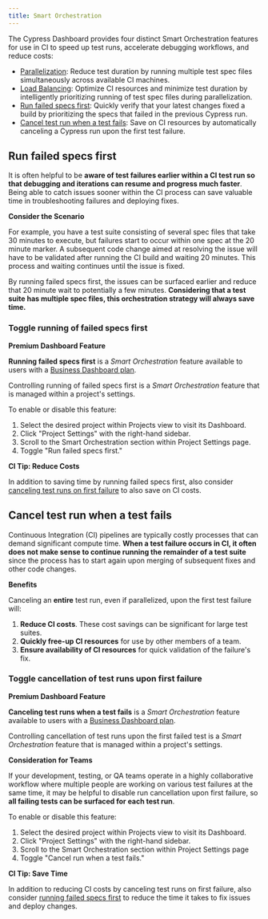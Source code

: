 ```yaml
---
title: Smart Orchestration
---
```


The Cypress Dashboard provides four distinct Smart Orchestration features for
use in CI to speed up test runs, accelerate debugging workflows, and reduce
costs:

- [Parallelization](/guides/guides/parallelization): Reduce test duration by
  running multiple test spec files simultaneously across available CI machines.
- [Load Balancing](/guides/guides/parallelization#Balance-strategy): Optimize CI
  resources and minimize test duration by intelligently prioritizing running of
  test spec files during parallelization.
- [Run failed specs first](#Run-failed-specs-first): Quickly verify that your
  latest changes fixed a build by prioritizing the specs that failed in the
  previous Cypress run.
- [Cancel test run when a test fails](#Cancel-test-run-when-a-test-fails): Save
  on CI resources by automatically canceling a Cypress run upon the first test
  failure.

## Run failed specs first

It is often helpful to be **aware of test failures earlier within a CI test run
so that debugging and iterations can resume and progress much faster**. Being
able to catch issues sooner within the CI process can save valuable time in
troubleshooting failures and deploying fixes.

<Alert type="info">

<strong class="alert-header">
  <Icon name="graduation-cap"></Icon> Consider the Scenario
</strong>

For example, you have a test suite consisting of several spec files that take 30
minutes to execute, but failures start to occur within one spec at the 20 minute
marker. A subsequent code change aimed at resolving the issue will have to be
validated after running the CI build and waiting 20 minutes. This process and
waiting continues until the issue is fixed.

By running failed specs first, the issues can be surfaced earlier and reduce
that 20 minute wait to potentially a few minutes. **Considering that a test
suite has multiple spec files, this orchestration strategy will always save
time.**

</Alert>

### Toggle running of failed specs first

<Alert type="success">

<strong class="alert-header">
  <Icon name="star"></Icon> Premium Dashboard Feature
</strong>

**Running failed specs first** is a _Smart Orchestration_ feature available to
users with a [Business Dashboard plan](https://cypress.io/pricing).

</Alert>

Controlling running of failed specs first is a _Smart Orchestration_ feature
that is managed within a project's settings.

To enable or disable this feature:

1. Select the desired project within Projects view to visit its Dashboard.
2. Click "Project Settings" with the right-hand sidebar.
3. Scroll to the Smart Orchestration section within Project Settings page.
4. Toggle "Run failed specs first."

<DocsImage
src="/img/guides/smart-orchestration/enable-run-failed-specs-first.png"
alt="Enable running of failed specs first"
/>

<Alert type="bolt">

<strong class="alert-header">CI Tip: Reduce Costs</strong>

In addition to saving time by running failed specs first, also consider
[canceling test runs on first failure](#Cancel-test-run-when-a-test-fails) to
also save on CI costs.

</Alert>

## Cancel test run when a test fails

Continuous Integration (CI) pipelines are typically costly processes that can
demand significant compute time. **When a test failure occurs in CI, it often
does not make sense to continue running the remainder of a test suite** since
the process has to start again upon merging of subsequent fixes and other code
changes.

<Alert type="success">

<strong class="alert-header">
  <Icon name="check"></Icon> Benefits
</strong>

Canceling an **entire** test run, even if parallelized, upon the first test
failure will:

1. **Reduce CI costs**. These cost savings can be significant for large test
   suites.
2. **Quickly free-up CI resources** for use by other members of a team.
3. **Ensure availability of CI resources** for quick validation of the failure's
   fix.

</Alert>

### Toggle cancellation of test runs upon first failure

<Alert type="success">

<strong class="alert-header">
  <Icon name="star"></Icon> Premium Dashboard Feature
</strong>

**Canceling test runs when a test fails** is a _Smart Orchestration_ feature
available to users with a [Business Dashboard plan](https://cypress.io/pricing).

</Alert>

Controlling cancellation of test runs upon the first failed test is a _Smart
Orchestration_ feature that is managed within a project's settings.

<Alert type="info">

<strong class="alert-header">Consideration for Teams</strong>

If your development, testing, or QA teams operate in a highly collaborative
workflow where multiple people are working on various test failures at the same
time, it may be helpful to disable run cancellation upon first failure, so **all
failing tests can be surfaced for each test run**.

</Alert>

To enable or disable this feature:

1. Select the desired project within Projects view to visit its Dashboard.
2. Click "Project Settings" with the right-hand sidebar.
3. Scroll to the Smart Orchestration section within Project Settings page
4. Toggle "Cancel run when a test fails."

<DocsImage
src="/img/guides/smart-orchestration/enable-cancel-run.png"
alt="Enable cancellation of test runs upon first failure"
/>

<Alert type="bolt">

<strong class="alert-header">CI Tip: Save Time</strong>

In addition to reducing CI costs by canceling test runs on first failure, also
consider [running failed specs first](#Run-failed-specs-first) to reduce the
time it takes to fix issues and deploy changes.

</Alert>
